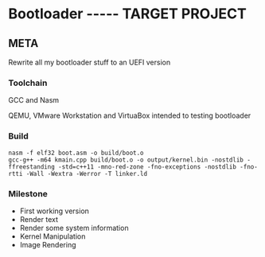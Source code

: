 # Bootloader ----- TARGET PROJECT

## META
Rewrite all my bootloader stuff to an UEFI version

### Toolchain
GCC and Nasm

QEMU, VMware Workstation and VirtuaBox intended to testing bootloader

### Build 
```
nasm -f elf32 boot.asm -o build/boot.o
gcc-g++ -m64 kmain.cpp build/boot.o -o output/kernel.bin -nostdlib -ffreestanding -std=c++11 -mno-red-zone -fno-exceptions -nostdlib -fno-rtti -Wall -Wextra -Werror -T linker.ld
```

### Milestone
+ First working version
+ Render text
+ Render some system information
+ Kernel Manipulation
+ Image Rendering
